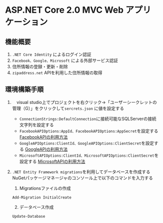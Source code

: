 # ASP.NET Core 2.0 MVC Web アプリケーション

## 機能概要

1. `.NET Core Identity` によるログイン認証  
2. `Facebook、Google、Microsoft` による外部サービス認証  
3. 住所情報の登録・更新・削除  
4. `zipaddress.net` APIを利用した住所情報の取得  


## 環境構築手順
1. 　visual studio上でプロジェクトを右クリック→「ユーザーシークレットの管理（G）」をクリックして`sercrets.json` に値を設定する
   - `ConnectionStrings:DefaultConnection`に接続可能なSQLServerの接続文字列を設定する  
   - `FacebookAPIOptions:AppId、FacebookAPIOptions:AppSecret`を設定する 
   [FacebookAPIの利用方法](https://docs.microsoft.com/ja-jp/aspnet/core/security/authentication/social/facebook-logins?view=aspnetcore-2.0)
   - `GoogleAPIOptions:ClientId、GoogleAPIOptions:ClientSecret`を設定する 
   [GoogleAPIの利用方法](https://docs.microsoft.com/ja-jp/aspnet/core/security/authentication/social/google-logins?view=aspnetcore-2.0)
   - `MicrosoftAPIOptions:ClientId、MicrosoftAPIOptions:ClientSecret`を設定する 
   [MicrosoftAPIの利用方法](https://docs.microsoft.com/ja-jp/aspnet/core/security/authentication/social/microsoft-logins?view=aspnetcore-2.0)  

2. `.NET Entity Framework migrations`を利用してデータベースを作成する  
   NuGetパッケージマネージャのコンソール上で以下のコマンドを入力する  
   1. Migrationsファイルの作成
   ```
   Add-Migration InitialCreate
   ```   
   2. データベース作成
   ```
   Update-Database
   ```
   
